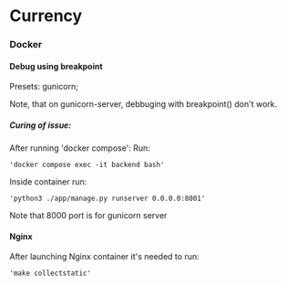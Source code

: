 # Currency

### Docker

#### Debug using breakpoint
Presets: gunicorn; 

Note, that on gunicorn-server, debbuging with breakpoint() don't work.

##### Curing of issue:

After running 'docker compose':
Run:

    'docker compose exec -it backend bash'

Inside container run:

    'python3 ./app/manage.py runserver 0.0.0.0:8001'

Note that 8000 port is for gunicorn server

#### Nginx

After launching Nginx container it's needed to run:

    'make collectstatic'
